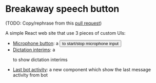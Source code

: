 # Breakaway speech button

(TODO: Copy/rephrase from this [pull request](https://github.com/Microsoft/BotFramework-WebChat/pull/1226))

A simple React web site that use 3 pieces of custom UIs:

- [Microphone button](src/CustomMicrophoneButton.js): a <button> to start/stop microphone input
- [Dictation interims](src/CustomDictationInterims.js): a <p> to show dictation interims
- [Last bot activity](src/LastBotActivity.js): a new component which show the last message activity from bot
